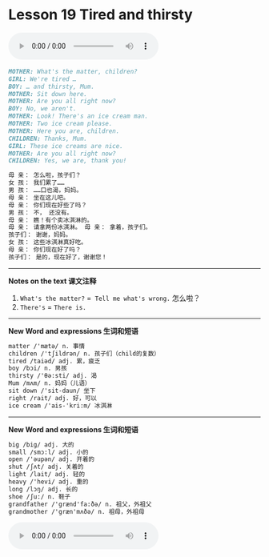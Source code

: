 # Lesson 19 Tired and thirsty

​<audio id="audio" controls="" loop="loop">
    <source id="mp3" src="https://online1.tingclass.net/lesson/shi0529/0000/16/19.mp3"> 
</audio>

```markdown
MOTHER: What's the matter, children?
GIRL: We're tired …
BOY: … and thirsty, Mum.
MOTHER: Sit down here.
MOTHER: Are you all right now?
BOY: No, we aren't.
MOTHER: Look! There's an ice cream man.
MOTHER: Two ice cream please.
MOTHER: Here you are, children.
CHILDREN: Thanks, Mum.
GIRL: These ice creams are nice.
MOTHER: Are you all right now?
CHILDREN: Yes, we are, thank you!

母 亲： 怎么啦，孩子们？
女 孩： 我们累了……
男 孩： ……口也渴，妈妈。
母 亲： 坐在这儿吧。
母 亲： 你们现在好些了吗？
男 孩： 不， 还没有。
母 亲： 瞧！有个卖冰淇淋的。
母 亲： 请拿两份冰淇淋。 母 亲： 拿着，孩子们。
孩子们： 谢谢，妈妈。
女 孩： 这些冰淇淋真好吃。
母 亲： 你们现在好了吗？
孩子们： 是的，现在好了，谢谢您！
```

--------
**Notes on the text 课文注释**
1. `What's the matter?` =` Tell me what's wrong.` 怎么啦？
2. `There's` = `There is.`
 
---------
**New Word and expressions 生词和短语**
```markdown
matter /'mætə/ n. 事情
children /'tʃildrən/ n. 孩子们（child的复数）
tired /taiəd/ adj. 累，疲乏
boy /bɔi/ n. 男孩
thirsty /'θə:sti/ adj. 渴
Mum /mʌm/ n. 妈妈（儿语）
sit down /'sit-daun/ 坐下
right /rait/ adj. 好，可以
ice cream /'ais-'kri:m/ 冰淇淋
```

---------
**New Word and expressions 生词和短语**
```markdown
big /big/ adj. 大的	
small /smɔ:l/ adj. 小的	
open /'əupən/ adj. 开着的	
shut /ʃʌt/ adj. 关着的	
light /lait/ adj. 轻的	
heavy /'hevi/ adj. 重的
long /lɔŋ/ adj. 长的
shoe /ʃu:/ n. 鞋子
grandfather /'grænd'fa:ðә/ n. 祖父，外祖父
grandmother /'græn'mʌðə/ n. 祖母，外祖母
```

​<audio id="audio" controls="" loop="loop">
    <source id="mp3" src="https://i.xiao84.com/en-nce/1mp3-en/lesson20.mp3">
</audio>